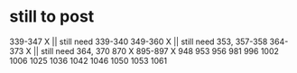 
# still to post 
339-347 X || still need 339-340
349-360 X || still need 353, 357-358
364-373 X || still need 364, 370
870     X 
895-897 X 
948
953
956
981
996
1002
1006
1025
1036
1042
1046
1050
1053
1061